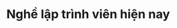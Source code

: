 ---
layout: tag
title: Nghề lập trình viên hiện nay
excerpt: Nghề lập trình viên hiện nay đang là một nghề khá hot mà các bạn trẻ muốn theo đuổi, nghề lập trình lương khá cao, tuy nhiên cần phải có nhiều đam mê để trở thành một lập trình viên thành công. 
permalink: /tags/nghe-lap-trinh-vien-hien-nay
tag_name: nghe-lap-trinh-vien-hien-nay
---